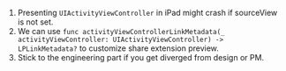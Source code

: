 1. Presenting `UIActivityViewController` in iPad might crash if sourceView is not set.
2. We can use `func activityViewControllerLinkMetadata(_ activityViewController: UIActivityViewController) -> LPLinkMetadata?` to customize share extension preview.
3. Stick to the engineering part if you get diverged from design or PM.
